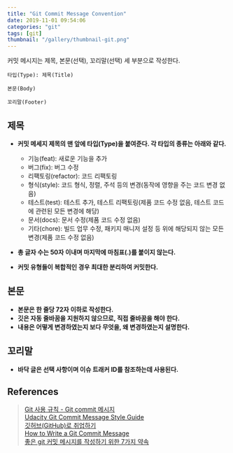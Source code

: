 ```yaml
---
title: "Git Commit Message Convention"
date: 2019-11-01 09:54:06
categories: "git"
tags: [git]
thumbnail: "/gallery/thumbnail-git.png"
---
```


커밋 메시지는 제목, 본문(선택), 꼬리말(선택) 세 부분으로 작성한다.

```
타입(Type): 제목(Title)

본문(Body)

꼬리말(Footer)
```

<!-- more -->

## 제목

* **커밋 메세지 제목의 맨 앞에 타입(Type)을 붙여준다. 각 타입의 종류는 아래와 같다.**
    * 기능(feat): 새로운 기능을 추가
    * 버그(fix): 버그 수정
    * 리팩토링(refactor): 코드 리팩토링
    * 형식(style): 코드 형식, 정렬, 주석 등의 변경(동작에 영향을 주는 코드 변경 없음)
    * 테스트(test): 테스트 추가, 테스트 리팩토링(제품 코드 수정 없음, 테스트 코드에 관련된 모든 변경에 해당)
    * 문서(docs): 문서 수정(제품 코드 수정 없음)
    * 기타(chore): 빌드 업무 수정, 패키지 매니저 설정 등 위에 해당되지 않는 모든 변경(제품 코드 수정 없음)

* **총 글자 수는 50자 이내며 마지막에 마침표(.)를 붙이지 않는다.**
* **커밋 유형들이 복합적인 경우 최대한 분리하여 커밋한다.**

## 본문

* **본문은 한 줄당 72자 이하로 작성한다.**
* **깃은 자동 줄바꿈을 지원하지 않으므로, 직접 줄바꿈을 해야 한다.**
* **내용은 어떻게 변경하였는지 보다 무엇을, 왜 변경하였는지 설명한다.**

## 꼬리말

* **바닥 글은 선택 사항이며 이슈 트래커 ID를 참조하는데 사용된다.**

## References
> [Git 사용 규칙 - Git commit 메시지](https://tttsss77.tistory.com/58)  
> [Udacity Git Commit Message Style Guide](https://udacity.github.io/git-styleguide)  
> [깃허브(GitHub)로 취업하기](https://sujinlee.me/professional-github)  
> [How to Write a Git Commit Message](https://chris.beams.io/posts/git-commit)  
> [좋은 git 커밋 메시지를 작성하기 위한 7가지 약속](https://meetup.toast.com/posts/106)  

